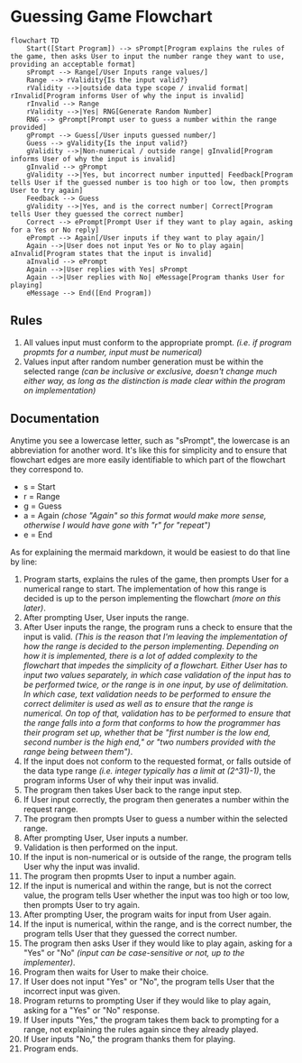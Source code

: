 # Guessing Game Flowchart
```mermaid
flowchart TD
    Start([Start Program]) --> sPrompt[Program explains the rules of the game, then asks User to input the number range they want to use, providing an acceptable format]
    sPrompt --> Range[/User Inputs range values/]
    Range --> rValidity{Is the input valid?}
    rValidity -->|outside data type scope / invalid format| rInvalid[Program informs User of why the input is invalid]
    rInvalid --> Range
    rValidity -->|Yes| RNG[Generate Random Number]
    RNG --> gPrompt[Prompt user to guess a number within the range provided]
    gPrompt --> Guess[/User inputs guessed number/]
    Guess --> gValidity{Is the input valid?}
    gValidity -->|Non-numerical / outside range| gInvalid[Program informs User of why the input is invalid]
    gInvalid --> gPrompt
    gValidity -->|Yes, but incorrect number inputted| Feedback[Program tells User if the guessed number is too high or too low, then prompts User to try again]
    Feedback --> Guess
    gValidity -->|Yes, and is the correct number| Correct[Program tells User they guessed the correct number]
    Correct --> ePrompt[Prompt User if they want to play again, asking for a Yes or No reply]
    ePrompt --> Again[/User inputs if they want to play again/]
    Again -->|User does not input Yes or No to play again| aInvalid[Program states that the input is invalid]
    aInvalid --> ePrompt
    Again -->|User replies with Yes| sPrompt
    Again -->|User replies with No| eMessage[Program thanks User for playing]
    eMessage --> End([End Program])
```
## Rules
1. All values input must conform to the appropriate prompt. _(i.e. if program propmts for a number, input must be numerical)_
2. Values input after random number generation must be within the selected range _(can be inclusive or exclusive, doesn't change much either way, as long as the distinction is made clear within the program on implementation)_

## Documentation
Anytime you see a lowercase letter, such as "sPrompt", the lowercase is an abbreviation for another word. It's like this for simplicity and to ensure that flowchart edges are more easily identifiable to which part of the flowchart they correspond to.
- s = Start
- r = Range
- g = Guess
- a = Again _(chose "Again" so this format would make more sense, otherwise I would have gone with "r" for "repeat")_
- e = End 

As for explaining the mermaid markdown, it would be easiest to do that line by line:

1. Program starts, explains the rules of the game, then prompts User for a numerical range to start. The implementation of how this range is decided is up to the person implementing the flowchart _(more on this later)_.
2. After prompting User, User inputs the range.
3. After User inputs the range, the program runs a check to ensure that the input is valid. _(This is the reason that I'm leaving the implementation of how the range is decided to the person implementing. Depending on how it is implemented, there is a lot of added complexity to the flowchart that impedes the simplicity of a flowchart. Either User has to input two values separately, in which case validation of the input has to be performed twice, or the range is in one input, by use of delimitation. In which case, text validation needs to be performed to ensure the correct delimiter is used as well as to ensure that the range is numerical. On top of that, validation has to be performed to ensure that the range falls into a form that conforms to how the programmer has their program set up, whether that be "first number is the low end, second number is the high end," or "two numbers provided with the range being between them")_.
4. If the input does not conform to the requested format, or falls outside of the data type range _(i.e. integer typically has a limit at (2^31)-1)_, the program informs User of why their input was invalid.
5. The program then takes User back to the range input step.
6. If User input correctly, the program then generates a number within the request range.
7. The program then prompts User to guess a number within the selected range.
8. After prompting User, User inputs a number.
9. Validation is then performed on the input.
10. If the input is non-numerical or is outside of the range, the program tells User why the input was invalid.
11. The program then propmts User to input a number again.
12. If the input is numerical and within the range, but is not the correct value, the program tells User whether the input was too high or too low, then prompts User to try again.
13. After prompting User, the program waits for input from User again.
14. If the input is numerical, within the range, and is the correct number, the program tells User that they guessed the correct number.
15. The program then asks User if they would like to play again, asking for a "Yes" or "No" _(input can be case-sensitive or not, up to the implementer)_.
16. Program then waits for User to make their choice.
17. If User does not input "Yes" or "No", the program tells User that the incorrect input was given.
18. Program returns to prompting User if they would like to play again, asking for a "Yes" or "No" response.
19. If User inputs "Yes," the program takes them back to prompting for a range, not explaining the rules again since they already played.
20. If User inputs "No," the program thanks them for playing.
21. Program ends.